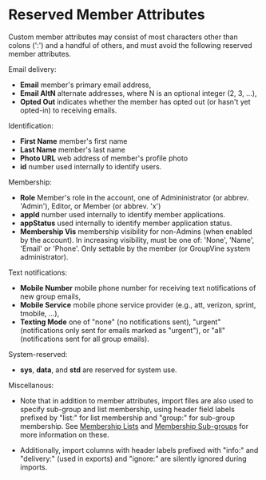 # Reserved Member Attributes

Custom member attributes may consist of most characters other than
colons (':') and a handful of others, and must avoid the following
reserved member attributes.

Email delivery:

*  **Email**  member's primary email address,
*  **Email AltN** alternate addresses, where N is an optional integer (2, 3, ...),
*  **Opted Out** indicates whether the member has opted out (or hasn't yet opted-in) to receiving emails.

Identification:

*  **First Name** member's first name
*  **Last Name** member's last name
*  **Photo URL** web address of member's profile photo
*  **id**    number used internally to identify users.

Membership:

*  **Role** Member's role in the account, one of Admininistrator (or abbrev. 'Admin'), 
   Editor, or Member (or abbrev. 'x')
*  **appId** number used internally to identify member applications.
*  **appStatus** used internally to identify member application status.
* **Membership Vis** membership visibility for non-Admins (when
    enabled by the account).  In increasing visibility, must be one
    of: 'None', 'Name', 'Email' or 'Phone'. Only settable by the
    member (or GroupVine system administrator).

Text notifications:

*  **Mobile Number**  mobile phone number for receiving text notifications of new group emails,
*  **Mobile Service** mobile phone service provider
    (e.g., att, verizon, sprint, tmobile, ...),
*  **Texting Mode** one of "none" (no notifications sent), "urgent"
    (notifications only sent for emails marked as "urgent"), or "all"
    (notifications sent for all group emails).

System-reserved:

* **sys**, **data**, and **std** are reserved for system use.

<span class="sub g4s">

Miscellanous:

* Note that in addition to member attributes, import files are also
  used to specify sub-group and list membership, using header field
  labels prefixed by "list:" for list membership and "group:" for
  sub-group membership.  See [Membership
  Lists](./lists?gv-qargs=0) and [Membership
  Sub-groups](./groups?gv-qargs=0) for more information on
  these.

* Additionally, import columns with header labels prefixed with
  "info:" and "delivery:" (used in exports) and "ignore:" are silently ignored
  during imports.

</span>
